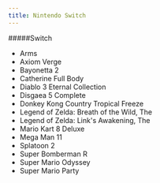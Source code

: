 ```yaml
---
title: Nintendo Switch
---
```


#####Switch

- Arms
- Axiom Verge
- Bayonetta 2
- Catherine Full Body
- Diablo 3 Eternal Collection
- Disgaea 5 Complete
- Donkey Kong Country Tropical Freeze
- Legend of Zelda: Breath of the Wild, The
- Legend of Zelda: Link's Awakening, The
- Mario Kart 8 Deluxe
- Mega Man 11
- Splatoon 2
- Super Bomberman R
- Super Mario Odyssey
- Super Mario Party

